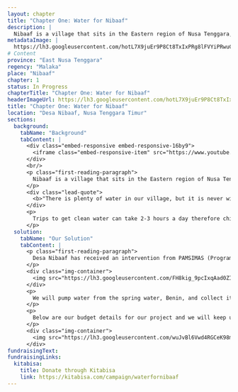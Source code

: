 ```yaml
---
layout: chapter
title: "Chapter One: Water for Nibaaf"
description: |
  Nibaaf is a village that sits in the Eastern region of Nusa Tenggara, Indonesia. The village has a population of 865 people that lives in the midst of poverty. The majority of the villagers work as farmers where water is used mainly for their agriculture practice. However it is barely enough for the daily necessities for health and hygiene. Trips to get clean water can take 2-3 hours therefore children have to skip school to keep their family healthy
metadataImage: |
  https://lh3.googleusercontent.com/hotL7X9juEr9P8Ct8TxIxPRg8lFVYiPRwuCjJhExiVpWjkyDcwze1nj-AosuK8nIEwUF_KRuvpP7DEpvKiU4F9_uWdAIFp7y6m_XHmjfi4pxaILhR7KZzb91T_jtaab8Wf-Gk-RuHWZ0qUHJwYvQSTBHWKGhozIs4gp5QVswsyVvtPTsGpvC7_dLV8ogGvHF_UcVwSv5jBllykEGFK3BogRK7Ke34Iaj3NKjUqZ7JlhkdLtpTPW3QSCEWChYNp-2W9OKKXUnsUlinLO4VUP-JAQifihRaNUeqUTWqg23uSjTEakTxyRw_Wl8yLUeTZnvCpVPIKwTAAyY5d4dho4hW-fDQ2yfw7ZsHSWgWLd6N--QZzkCsz8HE1j4Ps41VNDhgjJxvjLW44KxzUqwe5lvJH6JTVJ8XckyKeiDlgW24v2iJZXlSSs45J3wA7K0cDpVL4HWmT5AEapqQ2y_hN2kRj8S6NNgrqvtP54AaIf4w08rInpr6Lu0UMC2gQmK2GE3kTU-YEux3dtbsevAq7gZdtg8jJ_mTO3EIJD3KPZOyceQ09k2BJCz-VXnISp5p5bcEf7tEFNxv8CiRW8leAScOIkWhokoOuuo0RW_8em97EVUn0etva_rEFn_baMkYFWBuCTKKYcmK8ZbkSoZ5UEpxPZ-Q4rsOVekfiZQy5Y38Fix6bT_XUuDybjyDRMPmWxbh7z-9V37UNO0T_-UG3a4TdIjNvWY9LzgvCpbEWoDkaSlOtPUe1Xim6o=w1616-h1080-no
# Content
province: "East Nusa Tenggara"
regency: "Malaka"
place: "Nibaaf"
chapter: 1
status: In Progress
chapterTitle: "Chapter One: Water for Nibaaf"
headerImageUrl: https://lh3.googleusercontent.com/hotL7X9juEr9P8Ct8TxIxPRg8lFVYiPRwuCjJhExiVpWjkyDcwze1nj-AosuK8nIEwUF_KRuvpP7DEpvKiU4F9_uWdAIFp7y6m_XHmjfi4pxaILhR7KZzb91T_jtaab8Wf-Gk-RuHWZ0qUHJwYvQSTBHWKGhozIs4gp5QVswsyVvtPTsGpvC7_dLV8ogGvHF_UcVwSv5jBllykEGFK3BogRK7Ke34Iaj3NKjUqZ7JlhkdLtpTPW3QSCEWChYNp-2W9OKKXUnsUlinLO4VUP-JAQifihRaNUeqUTWqg23uSjTEakTxyRw_Wl8yLUeTZnvCpVPIKwTAAyY5d4dho4hW-fDQ2yfw7ZsHSWgWLd6N--QZzkCsz8HE1j4Ps41VNDhgjJxvjLW44KxzUqwe5lvJH6JTVJ8XckyKeiDlgW24v2iJZXlSSs45J3wA7K0cDpVL4HWmT5AEapqQ2y_hN2kRj8S6NNgrqvtP54AaIf4w08rInpr6Lu0UMC2gQmK2GE3kTU-YEux3dtbsevAq7gZdtg8jJ_mTO3EIJD3KPZOyceQ09k2BJCz-VXnISp5p5bcEf7tEFNxv8CiRW8leAScOIkWhokoOuuo0RW_8em97EVUn0etva_rEFn_baMkYFWBuCTKKYcmK8ZbkSoZ5UEpxPZ-Q4rsOVekfiZQy5Y38Fix6bT_XUuDybjyDRMPmWxbh7z-9V37UNO0T_-UG3a4TdIjNvWY9LzgvCpbEWoDkaSlOtPUe1Xim6o=w1616-h1080-no
title: "Chapter One: Water for Nibaaf"
location: "Desa Nibaaf, Nusa Tenggara Timur"
sections:
  background:
    tabName: "Background"
    tabContent: |
      <div class="embed-responsive embed-responsive-16by9">
        <iframe class="embed-responsive-item" src="https://www.youtube.com/embed/ujvX_a1rwJU" frameborder="0" allow="accelerometer; autoplay; encrypted-media; gyroscope; picture-in-picture" allowfullscreen></iframe>
      </div>
      <br/>
      <p class="first-reading-paragraph">
        Nibaaf is a village that sits in the Eastern region of Nusa Tenggara, Indonesia. The village has a population of 865 people that lives in the midst of poverty. The majority of the villagers work as farmers where water is used mainly for their agriculture practice. However it is barely enough for the daily necessities for health and hygiene. Trips to get clean water can take 2-3 hours therefore children have to skip school to keep their family healthy
      </p>
      <div class="lead-quote">
        <b>"There is plenty of water in our village, but it is never within reach of our doorstep."</b>
      </div>
      <p>
        Trips to get clean water can take 2-3 hours a day therefore children have to skip school to keep their family healthy. Time could be spent studying and developing is gone to collect their bare necessity. The importance of clean water can often get overlooked, yet it is vital for every person’s life. We want to help change their reality and give Desa Nibaaf an opportunity for better health, education, jobs; and easy clean water access would be the first step to achieve that
      </p>
  solution:
    tabName: "Our Solution"
    tabContent: |
      <p class="first-reading-paragraph">
        Desa Nibaaf has received an intervention from PAMSIMAS (Program Air Minum dan Sanitasi Masyarakat) for pump and pipe installations before. However, it was discontinued because of a shortage of infrastructure and maintenance funding. Until now, Desa Nibaaf still lacks easy clean water access. We are proposing a solution to distribute clean water to 865 people in Desa Nibaaf. Just like our previous projects, we are creating solar panel water pumps and reservoirs to distribute water from the source to people’s homes
      </p>
      <div class="img-container">
        <img src="https://lh3.googleusercontent.com/FH8kig_9pcIxqAad0ZIf0kWX-_dc1y_UM2v0WlADB9hWBfhCIE6WFOrTkOuoBU9vraUFhqrLg2K9z64JSIJLz7Rjw12RCrHh2NqB__qPtPArNkzGMtFfg7Bv9Xv-OhEQQ0Zpo5pRs8CiPfmKEJso0abjtE8_GeIuMoC5cP0BdLY9vT2imjbsFxaAHnMrWs_T4wj5L496PlMHNXSOq-0t6ZFtsE4Vzc2OfiVfA7FIOMf8qsaK-z71WVLRYbYtVfGny0FARp_qMJ6sZXcReGeAYlB1RD7n7Doz_HwiGJgJbfWY2AapTlD49y9xB8Pcg_AJfG3Wq0p6EDb0WN-j1heEaqpebJNXNyZ_li-SB25quCpnxS-nxr7E24n3I1zghFpawF23bbNJzuJuSKunRsWbaLCdP6u0_NTFle7KuzC82YMpjNPoit8tmU3la0CoEd0jDuMWitVgTbBi-GLF5r8TL0vRAIMPzBjZAeKLDB8mX7h6qW1g2TtRfkzWpb8tG_NDWaSxyCb7oQl_r__s2q-evd5VqN3HyFofLnueSOya0CxEP-7pDiVUWmOB-iwaMc5uZdQEvJXAEIIOXnBN7Afpklithr8Byo8czvMIeF21MlUemL-XvdPpnW3ZzKnImwXAPSyWiAnDiqygBpI-nHEQJSeUZMcattx-E3wMmMC70S115Q8prECNUF8y5fsL6rM4PWVwQ-NUE_1MBAyZDHV04O0ut-RIEqJ750zFttfCGaKYbuvopKV_ow=w1158-h902-no" class="img-fluid" />
      </div>
      <p>
        We will pump water from the spring water, Benin, and collect it in 2 reservoirs in SMP Nibaaf. The pump will need 21 solar panels as its energy source to pump 53,000 L / day. After collection in SMP, we will use the gravitational force to distribute water from Neighborhood A and pump to Neighborhood B. From the Neighborhood B water pumps, we will distribute it through the houses using Desa Nibaaf’s solar panels
      </p>
      <p>
        Below are our budget details for our project and we will keep updating it once we finalized the design from the technical team. A large portion of our finances come include material and tools and we are negotiating with the suppliers to lower the final cost.
      </p>
      <div class="img-container">
        <img src="https://lh3.googleusercontent.com/wuJvBl6Vwd4RGCeK98me7CcTG-n6burlfxxqUBnQ_yfRYzL3t0HZHoN3yzK8RZAd3phGGhd6Jw0nyLcDmg_aVGMgRrGOWN0CEEoAh_4yVBHgWXjYjXtdf1S3gqbHqS-VmMvi0fxks3Zs9Bdjr7cX4GoSR61ph8ZzaEdfqngNaiGxaFmk3GYY5c2oIvubl03efKe1IS_IA-dngdH_JQEwDjw1YNdSwK8ANoBA1fkavrzL_GN_Ft2RHTnYLDA-knM076S8qxowMRYYnz4Tr4zqH0Za2Bmd-4FlURWjN1SZfMKYO4z8jn_cmCclAMdxN5SkDalOGUB9P-nLFi6fx9ZGs8theemQA_EZ5_Jv8QuKPhDUQhw0vXYmKXS0tZSzz0xFiumR38jFjvOBBYy3AIKQEUTboSnjqRbzCaT-Z5WqL9dgy4voeLWDPIRpm-xQWVaLWK3UrA1eD2wWd7t5mSGWrUPHttCgniVIJLzR1Ltp59mcQqQPEGqukjyI6vkISqZH0miobGqJC7ISNt9Ei-J4qXmsLjz2m1XfpmqSDK_qmCD1fzvGO9YJyuyrEEgA9N_vdQ5TlKALJDrNjHGIw3fHG8n4s6rDj83I1Q7tbni3Tj5_9Noi8oguLHdEQGpnd5dwZsjdlC9oC2qNXrU2R5t7-oafxyaDSlSYH3FE-YW8q8iB_RPCwvrOTWaqOOHSOBSVW7MpXZ3T9Ji0HKWipZC6fO6pOxN0xVIRtgeIIIg52P7988MS-nYJVhA=w1302-h1724-no" class="img-fluid" />
      </div>
fundraisingText:
fundraisingLinks:
  kitabisa:
    title: Donate through Kitabisa
    link: https://kitabisa.com/campaign/waterfornibaaf
---
```

